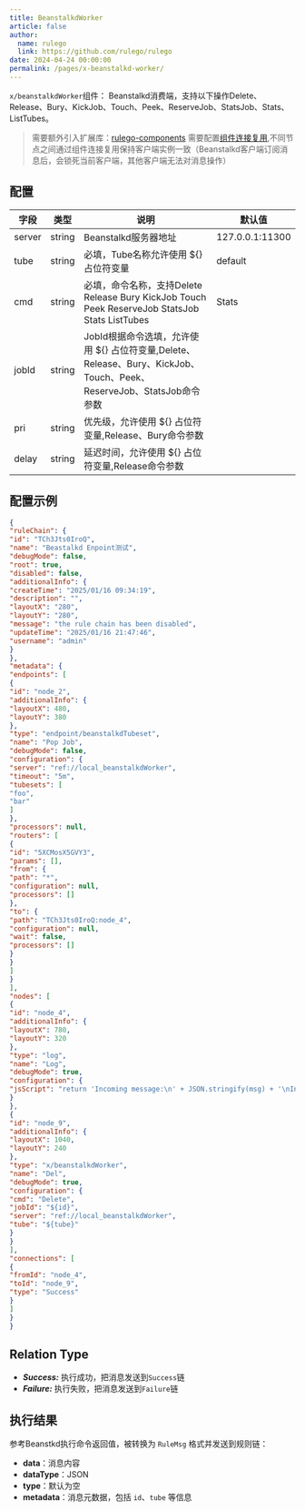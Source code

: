 ```yaml
---
title: BeanstalkdWorker 
article: false
author: 
  name: rulego
  link: https://github.com/rulego/rulego
date: 2024-04-24 00:00:00
permalink: /pages/x-beanstalkd-worker/
---
```


`x/beanstalkdWorker`组件：<Badge text="v0.28.0+"/> Beanstalkd消费端，支持以下操作Delete、Release、Bury、KickJob、Touch、Peek、ReserveJob、StatsJob、Stats、ListTubes。

>需要额外引入扩展库：[rulego-components](https://github.com/rulego/rulego-components)
>需要配置[组件连接复用](https://rulego.cc/pages/baa05d/#%E4%BD%BF%E7%94%A8%E5%85%B1%E4%BA%AB%E8%B5%84%E6%BA%90%E8%8A%82%E7%82%B9),不同节点之间通过组件连接复用保持客户端实例一致（Beanstalkd客户端订阅消息后，会锁死当前客户端，其他客户端无法对消息操作）


## 配置

| 字段         | 类型             | 说明                       | 默认值            |
|------------|----------------|--------------------------|----------------|
| server        | string            | Beanstalkd服务器地址       | 127.0.0.1:11300  |
| tube       |  string            | 必填，Tube名称允许使用 ${} 占位符变量    | default|
| cmd        | string            | 必填，命令名称，支持Delete Release Bury KickJob Touch Peek ReserveJob  StatsJob Stats  ListTubes     | Stats      |
| jobId        | string            | JobId根据命令选填，允许使用 ${} 占位符变量,Delete、Release、Bury、KickJob、Touch、Peek、ReserveJob、StatsJob命令参数       |      |
| pri        | string            | 优先级，允许使用 ${} 占位符变量,Release、Bury命令参数       |       |
| delay        | string            | 延迟时间，允许使用 ${} 占位符变量,Release命令参数        |       |

## 配置示例

```json
{
"ruleChain": {
"id": "TCh3Jts0IroQ",
"name": "Beastalkd Enpoint测试",
"debugMode": false,
"root": true,
"disabled": false,
"additionalInfo": {
"createTime": "2025/01/16 09:34:19",
"description": "",
"layoutX": "280",
"layoutY": "280",
"message": "the rule chain has been disabled",
"updateTime": "2025/01/16 21:47:46",
"username": "admin"
}
},
"metadata": {
"endpoints": [
{
"id": "node_2",
"additionalInfo": {
"layoutX": 480,
"layoutY": 380
},
"type": "endpoint/beanstalkdTubeset",
"name": "Pop Job",
"debugMode": false,
"configuration": {
"server": "ref://local_beanstalkdWorker",
"timeout": "5m",
"tubesets": [
"foo",
"bar"
]
},
"processors": null,
"routers": [
{
"id": "5XCMosX5GVY3",
"params": [],
"from": {
"path": "*",
"configuration": null,
"processors": []
},
"to": {
"path": "TCh3Jts0IroQ:node_4",
"configuration": null,
"wait": false,
"processors": []
}
}
]
}
],
"nodes": [
{
"id": "node_4",
"additionalInfo": {
"layoutX": 780,
"layoutY": 320
},
"type": "log",
"name": "Log",
"debugMode": true,
"configuration": {
"jsScript": "return 'Incoming message:\n' + JSON.stringify(msg) + '\nIncoming metadata:\n' + JSON.stringify(metadata);"
}
},
{
"id": "node_9",
"additionalInfo": {
"layoutX": 1040,
"layoutY": 240
},
"type": "x/beanstalkdWorker",
"name": "Del",
"debugMode": true,
"configuration": {
"cmd": "Delete",
"jobId": "${id}",
"server": "ref://local_beanstalkdWorker",
"tube": "${tube}"
}
}
],
"connections": [
{
"fromId": "node_4",
"toId": "node_9",
"type": "Success"
}
]
}
}
```

## Relation Type

- ***Success:*** 执行成功，把消息发送到`Success`链
- ***Failure:*** 执行失败，把消息发送到`Failure`链

## 执行结果

参考Beanstkd执行命令返回值，被转换为 `RuleMsg` 格式并发送到规则链：

- **data**：消息内容
- **dataType**：JSON
- **type**：默认为空
- **metadata**：消息元数据，包括 `id`、`tube` 等信息